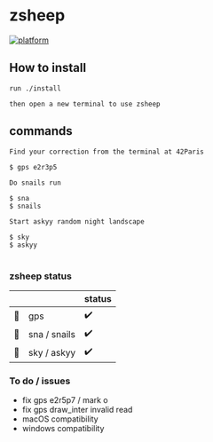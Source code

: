 # zsheep

[![platform](https://img.shields.io/badge/platform-linux-blue)]()

<!---
:warning: zsheep is under maintenance baaa everything can blaaw up :warning:
-->

## How to install

```
run ./install

then open a new terminal to use zsheep
```

## commands

```
Find your correction from the terminal at 42Paris

$ gps e2r3p5
```

```
Do snails run

$ sna
$ snails
```

```
Start askyy random night landscape

$ sky
$ askyy
```

#

### zsheep status

| | | status |
|-|-|-|
| :compass:   | gps          | :heavy_check_mark: |
| :snail:     | sna / snails | :heavy_check_mark: |
| :milky_way: | sky / askyy  | :heavy_check_mark: |

### To do / issues

- fix gps e2r5p7 / mark o
- fix gps draw_inter invalid read
- macOS compatibility
- windows compatibility
